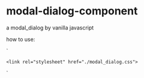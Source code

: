 # modal-dialog-component
a modal_dialog by vanilla javascript

how to use:

`    <script src="./modal_dialog.js"></script> 

    <link rel="stylesheet" href="./modal_dialog.css">
`
